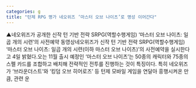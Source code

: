 ```yaml
---
categories: g
title: "턴제 RPG 명가 네오위즈 ‘마스터 오브 나이츠’로 명성 이어간다"
---
```

▲네오위즈가 공개한 신작 턴 기반 전략 SRPG(역할수행게임) ‘마스터 오브 나이츠: 일곱 개의 시련’의 사전예약 동영상네오위즈가 신작 턴 기반 전략 SRPG(역할수행게임) ‘마스터 오브 나이츠: 일곱 개의 시련(이하 마스터 오브 나이츠)’의 사전예약을 실시한다고 4일 밝혔다.오는 11월 출시 예정인 ‘마스터 오브 나이츠’는 50종의 캐릭터와 75종의 스펠 카드를 조합하고 배치해 전략적인 전투를 진행하는 것이 특징이다. 특히 네오위즈가 ‘브라운더스트’와 ‘킹덤 오브 히어로즈’ 등 턴제 모바일 게임을 연달아 흥행시켜온 만큼, 관련 운
